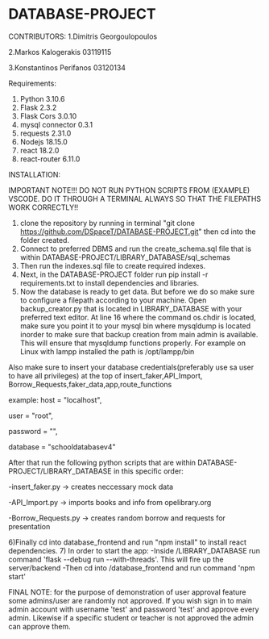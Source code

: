 # DATABASE-PROJECT
CONTRIBUTORS:
1.Dimitris Georgoulopoulos 

2.Markos Kalogerakis  03119115

3.Konstantinos Perifanos  03120134

Requirements:
1) Python 3.10.6
2) Flask 2.3.2
3) Flask Cors 3.0.10
4) mysql connector 0.3.1
5) requests 2.31.0
6) Nodejs 18.15.0
7) react 18.2.0
8) react-router 6.11.0

INSTALLATION:

IMPORTANT NOTE!!! DO NOT RUN PYTHON SCRIPTS FROM (EXAMPLE) VSCODE. DO IT THROUGH A TERMINAL ALWAYS SO THAT THE FILEPATHS WORK CORRECTLY!!

1) clone the repository by running in terminal "git clone https://github.com/DSpaceT/DATABASE-PROJECT.git" then cd into the folder created.
2) Connect to preferred DBMS and run the create_schema.sql file that is within DATABASE-PROJECT/LIBRARY_DATABASE/sql_schemas
3) Then run the indexes.sql file to create required indexes.
4) Next, in the DATABASE-PROJECT folder run pip install -r requirements.txt to install dependencies and libraries.
5) Now the database is ready to get data. But before we do so make sure to configure a filepath according to your machine.
  Open backup_creator.py that is located in LIBRARY_DATABASE with your preferred text editor. At line 16 where the command os.chdir is located, make sure you point it to your mysql bin where mysqldump is located inorder to make sure that backup creation from main admin is available. This will ensure that mysqldump functions properly. For example on Linux with lampp installed the path is /opt/lampp/bin

Also make sure to insert your database credentials(preferably use sa user to have all privileges) at the top of insert_faker,API_Import, Borrow_Requests,faker_data,app,route_functions

example:
  host = "localhost",
  
  user = "root",
  
  password = "",
  
  database = "schooldatabasev4"

After that run the following python scripts that are within DATABASE-PROJECT/LIBRARY_DATABASE in this specific order:

  -insert_faker.py -> creates neccessary mock data
  
  -API_Import.py -> imports books and info from opelibrary.org
  
  -Borrow_Requests.py -> creates random borrow and requests for presentation
  
6)Finally cd into database_frontend and run "npm install" to install react dependencies.
7) In order to start the app:
  -Inside /LIBRARY_DATABASE run command 'flask --debug run --with-threads'. This will fire up the server/backend
  -Then cd into /database_frontend and run command 'npm start'

  FINAL NOTE: for the purpose of demonstration of user approval feature some admins/user are randomly not approved. If you wish sign in to main admin account with username 'test' and password 'test' and approve every admin. Likewise if a specific student or teacher is not approved the admin can approve them.

